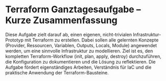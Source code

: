 # Terraform Ganztagesaufgabe – Kurze Zusammenfassung

Diese Aufgabe zielt darauf ab, einen eigenen, nicht-trivialen Infrastruktur-Prototyp mit Terraform zu erstellen. Dabei sollen alle gelernten Konzepte (Provider, Ressourcen, Variablen, Outputs, Locals, Module) angewendet werden, um eine sinnvolle Infrastruktur zu modellieren. Ziel ist es, den kompletten Terraform-Workflow (init, plan, apply, destroy) durchzuführen, die Konfiguration zu dokumentieren und die Lösung zu reflektieren. Die Aufgabe fördert eigenständiges Arbeiten, Verständnis für IaC und die praktische Anwendung der Terraform-Bausteine.